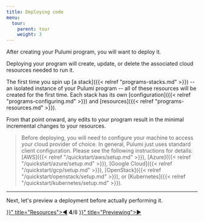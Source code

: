 ```yaml
---
title: Deploying code
menu:
  tour:
    parent: tour
    weight: 3
---
```


After creating your Pulumi program, you will want to deploy it.

Deploying your program will create, update, or delete the associated cloud resources needed to run it.

The first time you spin up [a stack]({{< relref "programs-stacks.md" >}}) -- an isolated instance of your Pulumi program -- all of
these resources will be created for the first time.  Each stack has its own
[configuration]({{< relref "programs-configuring.md" >}}) and [resources]({{< relref "programs-resources.md" >}}).

From that point onward, any edits to your program result in the minimal incremental changes to your resources.

> Before deploying, you will need to configure your machine to access your cloud provider of choice.  In general, Pulumi
> just uses standard client configuration.  Please see the following instructions for details:
> [AWS]({{< relref "/quickstart/aws/setup.md" >}}), [Azure]({{< relref "/quickstart/azure/setup.md" >}}), [Google Cloud]({{< relref "/quickstart/gcp/setup.md" >}}),
> [OpenStack]({{< relref "/quickstart/openstack/setup.md" >}}), or [Kubernetes]({{< relref "/quickstart/kubernetes/setup.md" >}}).

***

Next, let's preview a deployment before actually performing it.

<div class="tour-nav">
    <a class="tour-button enabled" href="{{< relref "basics-projects.md" >}}" title="Resources">◀</a>
    <span class="tour-index"><strong>4</strong>/8</span>
    <a class="tour-button enabled" href="{{< relref "basics-previewing.md" >}}" title="Previewing">▶</a>
</div>
